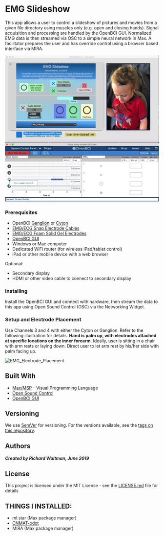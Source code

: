 # EMG Slideshow

This app allows a user to control a slideshow of pictures and movies from a given file directory using muscles only (e.g. open and closing hands). Signal acquisition and processing are handled by the OpenBCI GUI. Normalized EMG data is then streamed via OSC to a simple neural network in Max. A facilitator prepares the user and has override control using a browser based interface via MIRA.

![EMG_Slideshow_Screenshot_Mac](images/emg_slideshow_alpha-screenshot.png)

### Prerequisites

- OpenBCI [Ganglion](https://shop.openbci.com/collections/frontpage/products/ganglion-board) or [Cyton](https://shop.openbci.com/collections/frontpage/products/cyton-biosensing-board-8-channel)
- [EMG/ECG Snap Electrode Cables](https://shop.openbci.com/collections/frontpage/products/emg-ecg-snap-electrode-cables)
- [EMG/ECG Foam Solid Gel Electrodes](https://shop.openbci.com/collections/frontpage/products/skintact-f301-pediatric-foam-solid-gel-electrodes-30-pack)
- [OpenBCI GUI](https://openbci.com/downloads)
- Windows or Mac computer
- Dedicated WiFi router (for wireless iPad/tablet control)
- iPad or other mobile device with a web browser

Optional:
- Secondary display
- HDMI or other video cable to connect to secondary display

### Installing

Install the OpenBCI GUI and connect with hardware, then stream the data to this app using Open Sound Control (OSC) via the Networking Widget.

### Setup and Electrode Placement
Use Channels 3 and 4 with either the Cyton or Ganglion. Refer to the following illustration for details. **Hand is palm up, with electrodes attached at specific locations on the inner forearm**. Ideally, user is sitting in a chair with arm rests or laying down. Direct user to let arm rest by his/her side with palm facing up.

![EMG_Electrode_Placement](images/OpenBCI_EMG_Slideshow-Electrode_Placement.jp2)

## Built With

* [Max/MSP](https://cycling74.com/) - Visual Programming Language
* [Open Sound Control](http://opensoundcontrol.org/introduction-osc)
* [OpenBCI GUI](https://openbci.com/downloads)


## Versioning

We use [SemVer](http://semver.org/) for versioning. For the versions available, see the [tags on this repository](https://github.com/retiutut/emg_slideshow/tags). 

## Authors

##### Created by Richard Waltman, June 2019

## License

This project is licensed under the MIT License - see the [LICENSE.md](LICENSE.md) file for details

## THINGS I INSTALLED:
* ml.star (Max package manager)
* [CNMAT-odot](https://github.com/CNMAT/CNMAT-odot/releases)
* MIRA (Max package manager)
